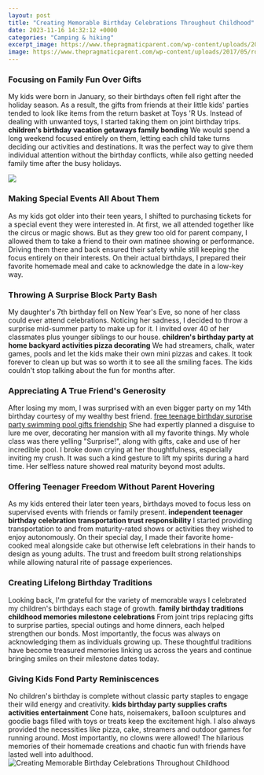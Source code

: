 ```yaml
---
layout: post
title: "Creating Memorable Birthday Celebrations Throughout Childhood"
date: 2023-11-16 14:32:12 +0000
categories: "Camping & hiking"
excerpt_image: https://www.thepragmaticparent.com/wp-content/uploads/2017/05/romrodinka-1-1024x683.jpg
image: https://www.thepragmaticparent.com/wp-content/uploads/2017/05/romrodinka-1-1024x683.jpg
---
```


### Focusing on Family Fun Over Gifts
My kids were born in January, so their birthdays often fell right after the holiday season. As a result, the gifts from friends at their little kids' parties tended to look like items from the return basket at Toys 'R Us. Instead of dealing with unwanted toys, I started taking them on joint birthday trips. **children's birthday vacation getaways family bonding** We would spend a long weekend focused entirely on them, letting each child take turns deciding our activities and destinations. It was the perfect way to give them individual attention without the birthday conflicts, while also getting needed family time after the busy holidays. 

![](https://www.momwithfive.com/wp-content/uploads/2017/06/memorable.jpg)
### Making Special Events All About Them 
As my kids got older into their teen years, I shifted to purchasing tickets for a special event they were interested in. At first, we all attended together like the circus or magic shows. But as they grew too old for parent company, I allowed them to take a friend to their own matinee showing or performance. Driving them there and back ensured their safety while still keeping the focus entirely on their interests. On their actual birthdays, I prepared their favorite homemade meal and cake to acknowledge the date in a low-key way. 
### Throwing A Surprise Block Party Bash
My daughter's 7th birthday fell on New Year's Eve, so none of her class could ever attend celebrations. Noticing her sadness, I decided to throw a surprise mid-summer party to make up for it. I invited over 40 of her classmates plus younger siblings to our house. **children's birthday party at home backyard activities pizza decorating** We had streamers, chalk, water games, pools and let the kids make their own mini pizzas and cakes. It took forever to clean up but was so worth it to see all the smiling faces. The kids couldn't stop talking about the fun for months after. 
### Appreciating A True Friend's Generosity
After losing my mom, I was surprised with an even bigger party on my 14th birthday courtesy of my wealthy best friend. [free teenage birthday surprise party swimming pool gifts friendship](https://yt.io.vn/collection/abt) She had expertly planned a disguise to lure me over, decorating her mansion with all my favorite things. My whole class was there yelling "Surprise!", along with gifts, cake and use of her incredible pool. I broke down crying at her thoughtfulness, especially inviting my crush. It was such a kind gesture to lift my spirits during a hard time. Her selfless nature showed real maturity beyond most adults.
### Offering Teenager Freedom Without Parent Hovering  
As my kids entered their later teen years, birthdays moved to focus less on supervised events with friends or family present. **independent teenager birthday celebration transportation trust responsibility** I started providing transportation to and from maturity-rated shows or activities they wished to enjoy autonomously. On their special day, I made their favorite home-cooked meal alongside cake but otherwise left celebrations in their hands to design as young adults. The trust and freedom built strong relationships while allowing natural rite of passage experiences.
### Creating Lifelong Birthday Traditions
Looking back, I'm grateful for the variety of memorable ways I celebrated my children's birthdays each stage of growth. **family birthday traditions childhood memories milestone celebrations** From joint trips replacing gifts to surprise parties, special outings and home dinners, each helped strengthen our bonds. Most importantly, the focus was always on acknowledging them as individuals growing up. These thoughtful traditions have become treasured memories linking us across the years and continue bringing smiles on their milestone dates today.
### Giving Kids Fond Party Reminiscences 
No children's birthday is complete without classic party staples to engage their wild energy and creativity. **kids birthday party supplies crafts activities entertainment** Cone hats, noisemakers, balloon sculptures and goodie bags filled with toys or treats keep the excitement high. I also always provided the necessities like pizza, cake, streamers and outdoor games for running around. Most importantly, no clowns were allowed! The hilarious memories of their homemade creations and chaotic fun with friends have lasted well into adulthood.
![Creating Memorable Birthday Celebrations Throughout Childhood](https://www.thepragmaticparent.com/wp-content/uploads/2017/05/romrodinka-1-1024x683.jpg)
